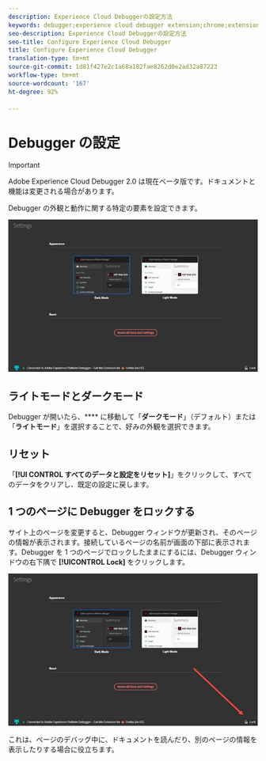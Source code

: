 ```yaml
---
description: Experience Cloud Debuggerの設定方法
keywords: debugger;experience cloud debugger extension;chrome;extension;configure
seo-description: Experience Cloud Debuggerの設定方法
seo-title: Configure Experience Cloud Debugger
title: Configure Experience Cloud Debugger
translation-type: tm+mt
source-git-commit: 1d81f427e2c1a68a182fae8262d0e2ad32a87223
workflow-type: tm+mt
source-wordcount: '167'
ht-degree: 92%

---
```



# Debugger の設定

>[!IMPORTANT]
>
>Adobe Experience Cloud Debugger 2.0 は現在ベータ版です。ドキュメントと機能は変更される場合があります。

Debugger の外観と動作に関する特定の要素を設定できます。

![](assets/settings.jpg)

## ライトモードとダークモード

Debugger が開いたら、**** に移動して「**&#x200B;ダークモード&#x200B;**」（デフォルト）または「**&#x200B;ライトモード&#x200B;**」を選択することで、好みの外観を選択できます。

## リセット

「**[!UI CONTROL すべてのデータと設定をリセット]**」をクリックして、すべてのデータをクリアし、既定の設定に戻します。

## 1 つのページに Debugger をロックする

サイト上のページを変更すると、Debugger ウィンドウが更新され、そのページの情報が表示されます。接続しているページの名前が画面の下部に表示されます。Debugger を 1 つのページでロックしたままにするには、Debugger ウィンドウの右下隅で **[!UICONTROL Lock]** をクリックします。

![](assets/lock.jpg)

これは、ページのデバッグ中に、ドキュメントを読んだり、別のページの情報を表示したりする場合に役立ちます。